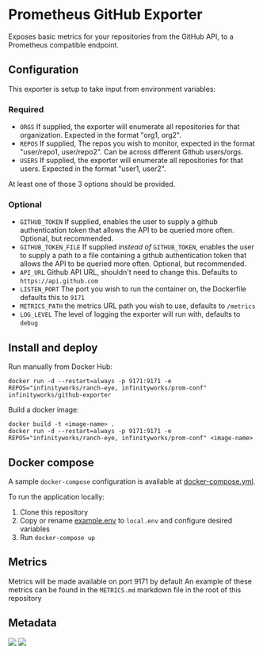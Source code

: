 # Prometheus GitHub Exporter

Exposes basic metrics for your repositories from the GitHub API, to a Prometheus compatible endpoint.

## Configuration

This exporter is setup to take input from environment variables:

### Required
* `ORGS` If supplied, the exporter will enumerate all repositories for that organization. Expected in the format "org1, org2".
* `REPOS` If supplied, The repos you wish to monitor, expected in the format "user/repo1, user/repo2". Can be across different Github users/orgs.
* `USERS` If supplied, the exporter will enumerate all repositories for that users. Expected in
the format "user1, user2".

At least one of those 3 options should be provided.

### Optional
* `GITHUB_TOKEN` If supplied, enables the user to supply a github authentication token that allows the API to be queried more often. Optional, but recommended.
* `GITHUB_TOKEN_FILE` If supplied _instead of_ `GITHUB_TOKEN`, enables the user to supply a path to a file containing a github authentication token that allows the API to be queried more often. Optional, but recommended.
* `API_URL` Github API URL, shouldn't need to change this. Defaults to `https://api.github.com`
* `LISTEN_PORT` The port you wish to run the container on, the Dockerfile defaults this to `9171`
* `METRICS_PATH` the metrics URL path you wish to use, defaults to `/metrics`
* `LOG_LEVEL` The level of logging the exporter will run with, defaults to `debug`


## Install and deploy

Run manually from Docker Hub:
```
docker run -d --restart=always -p 9171:9171 -e REPOS="infinityworks/ranch-eye, infinityworks/prom-conf" infinityworks/github-exporter
```

Build a docker image:
```
docker build -t <image-name> .
docker run -d --restart=always -p 9171:9171 -e REPOS="infinityworks/ranch-eye, infinityworks/prom-conf" <image-name>
```

## Docker compose

A sample `docker-compose` configuration is available at [docker-compose.yml](./docker-compose.yml).

To run the application locally:
1. Clone this repository
1. Copy or rename [example.env](./example.env) to `local.env` and configure desired variables
1. Run `docker-compose up`

## Metrics

Metrics will be made available on port 9171 by default
An example of these metrics can be found in the `METRICS.md` markdown file in the root of this repository

## Metadata
[![](https://images.microbadger.com/badges/image/infinityworks/github-exporter.svg)](http://microbadger.com/images/infinityworks/github-exporter "Get your own image badge on microbadger.com") [![](https://images.microbadger.com/badges/version/infinityworks/github-exporter.svg)](http://microbadger.com/images/infinityworks/github-exporter "Get your own version badge on microbadger.com")
